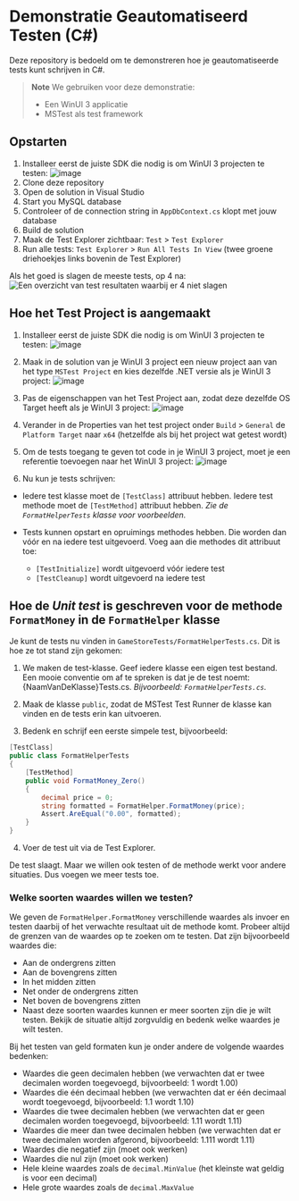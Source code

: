# Demonstratie Geautomatiseerd Testen (C#)

Deze repository is bedoeld om te demonstreren hoe je geautomatiseerde tests kunt schrijven in C#.

> **Note**
> We gebruiken voor deze demonstratie:
> - Een WinUI 3 applicatie
> - MSTest als test framework

## Opstarten

1. Installeer eerst de juiste SDK die nodig is om WinUI 3 projecten te testen:
![image](./Docs/1%20Installeer%20de%20juiste%20SDK.png)
2. Clone deze repository
3. Open de solution in Visual Studio
4. Start you MySQL database
5. Controleer of de connection string in `AppDbContext.cs` klopt met jouw database
6. Build de solution
7. Maak de Test Explorer zichtbaar: `Test` > `Test Explorer`
8. Run alle tests: `Test Explorer` > `Run All Tests In View` (twee groene driehoekjes links bovenin de Test Explorer)

Als het goed is slagen de meeste tests, op 4 na:
![Een overzicht van test resultaten waarbij er 4 niet slagen](./Docs/Eerste%20Test%20Resultaten.png)

## Hoe het Test Project is aangemaakt

1. Installeer eerst de juiste SDK die nodig is om WinUI 3 projecten te testen:
![image](./Docs/1%20Installeer%20de%20juiste%20SDK.png)

2. Maak in de solution van je WinUI 3 project een nieuw project aan van het type `MSTest Project` en kies dezelfde .NET versie als je WinUI 3 project:
![image](./Docs/2%20Maak%20een%20Test%20Project%20met%20de%20NET%206%20versie,%20want%20dat%20is%20compatible%20met%20WinUI3%20(ook%20net%206).png)

3. Pas de eigenschappen van het Test Project aan, zodat deze dezelfde OS Target heeft als je WinUI 3 project:
![image](./Docs/3%20Kies%20voor%20het%20Test%20Project%20dezelfde%20OS%20target%20als%20main%20project.png)

4. Verander in de Properties van het test project onder `Build` > `General` de `Platform Target` naar `x64` (hetzelfde als bij het project wat getest wordt)

5. Om de tests toegang te geven tot code in je WinUI 3 project, moet je een referentie toevoegen naar het WinUI 3 project:
![image](./Docs/4%20Voeg%20een%20Reference%20aan%20het%20main%20project%20toe%20vanuit%20het%20test%20project.png)

6. Nu kun je tests schrijven:

  - Iedere test klasse moet de `[TestClass]` attribuut hebben. Iedere test methode moet de `[TestMethod]` attribuut hebben. *Zie de `FormatHelperTests` klasse voor voorbeelden.*

  - Tests kunnen opstart en opruimings methodes hebben. Die worden dan vóór en na iedere test uitgevoerd. Voeg aan die methodes dit attribuut toe:
    - `[TestInitialize]` wordt uitgevoerd vóór iedere test
    - `[TestCleanup]` wordt uitgevoerd na iedere test

## Hoe de *Unit test* is geschreven voor de methode `FormatMoney` in de `FormatHelper` klasse

Je kunt de tests nu vinden in `GameStoreTests/FormatHelperTests.cs`. Dit is hoe ze tot stand zijn gekomen:

1. We maken de test-klasse. Geef iedere klasse een eigen test bestand. Een mooie conventie om af te spreken is dat je de test noemt: {NaamVanDeKlasse}Tests.cs. *Bijvoorbeeld: `FormatHelperTests.cs`.*

2. Maak de klasse `public`, zodat de MSTest Test Runner de klasse kan vinden en de tests erin kan uitvoeren.

3. Bedenk en schrijf een eerste simpele test, bijvoorbeeld:
```csharp
[TestClass]
public class FormatHelperTests
{
    [TestMethod]
    public void FormatMoney_Zero()
    {
        decimal price = 0;
        string formatted = FormatHelper.FormatMoney(price);
        Assert.AreEqual("0.00", formatted);
    }
}
```

4. Voer de test uit via de Test Explorer.

De test slaagt. Maar we willen ook testen of de methode werkt voor andere situaties. Dus voegen we meer tests toe.

### Welke soorten waardes willen we testen?

We geven de `FormatHelper.FormatMoney` verschillende waardes als invoer en testen daarbij of het verwachte resultaat uit de methode komt. Probeer altijd de grenzen van de waardes op te zoeken om te testen. Dat zijn bijvoorbeeld waardes die:

- Aan de ondergrens zitten
- Aan de bovengrens zitten
- In het midden zitten
- Net onder de ondergrens zitten
- Net boven de bovengrens zitten
- Naast deze soorten waardes kunnen er meer soorten zijn die je wilt testen. Bekijk de situatie altijd zorgvuldig en bedenk welke waardes je wilt testen.

Bij het testen van geld formaten kun je onder andere de volgende waardes bedenken:

- Waardes die geen decimalen hebben (we verwachten dat er twee decimalen worden toegevoegd, bijvoorbeeld: 1 wordt 1.00)
- Waardes die één decimaal hebben (we verwachten dat er één decimaal wordt toegevoegd, bijvoorbeeld: 1.1 wordt 1.10)
- Waardes die twee decimalen hebben (we verwachten dat er geen decimalen worden toegevoegd, bijvoorbeeld: 1.11 wordt 1.11)
- Waardes die meer dan twee decimalen hebben (we verwachten dat er twee decimalen worden afgerond, bijvoorbeeld: 1.111 wordt 1.11)
- Waardes die negatief zijn (moet ook werken)
- Waardes die nul zijn (moet ook werken)
- Hele kleine waardes zoals de `decimal.MinValue` (het kleinste wat geldig is voor een decimal)
- Hele grote waardes zoals de `decimal.MaxValue`
